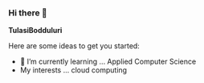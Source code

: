 ### Hi there 👋


**TulasiBodduluri** 

Here are some ideas to get you started:

- 🌱 I’m currently learning ... Applied Computer Science
- My interests ... cloud computing


